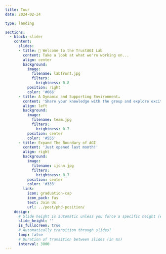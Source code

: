```yaml
---
title: Tour
date: 2024-02-24

type: landing

sections:
  - block: slider
    content:
      slides:
      - title: 👋 Welcome to the TrustAGI Lab
        content: Take a look at what we're working on...
        align: center
        background:
          image:
            filename: labfront.jpg      
            filters:
              brightness: 0.8
          position: right
          color: '#666'
      - title: A Dynamic and Supporting Environment☕️
        content: 'Share your knowledge with the group and explore exciting new topics together!'
        align: left
        background:
          image:
            filename: team.jpg
            filters:
              brightness: 0.7
          position: center
          color: '#555'
      - title: Expand The Boundary of AGI
        content: 'Just opened last month!'
        align: right
        background:
          image:
            filename: ijcnn.jpg
            filters:
              brightness: 0.7
          position: center
          color: '#333'
        link:
          icon: graduation-cap
          icon_pack: fas
          text: Join Us
          url: ../post/phd-position/
    design:
      # Slide height is automatic unless you force a specific height (e.g. '400px')
      slide_height: ''
      is_fullscreen: true
      # Automatically transition through slides?
      loop: false
      # Duration of transition between slides (in ms)
      interval: 3000
---
```

